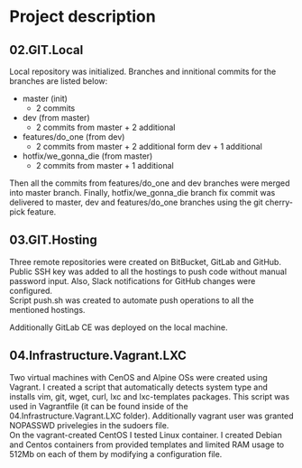 # Project description  
## 02.GIT.Local  
Local repository was initialized. Branches and innitional commits for the branches are listed below:  
- master (init)
  - 2 commits
- dev (from master)
  - 2 commits from master + 2 additional
- features/do_one (from dev)
  - 2 commits from master + 2 additional  form dev + 1 additional
- hotfix/we_gonna_die (from master)
  - 2 commits from master + 1 additional  

Then all the commits from features/do_one and dev branches were merged into master branch. Finally, hotfix/we_gonna_die branch fix commit was delivered to master, dev and features/do_one branches using the git cherry-pick feature.  

## 03.GIT.Hosting 
Three remote repositories were created on BitBucket, GitLab and GitHub. Public SSH key was added to all the hostings to push code without manual password input. Also, Slack notifications for GitHub changes were configured.  
Script push.sh was created to automate push operations to all the mentioned hostings.  

Additionally GitLab CE was deployed on the local machine.  

## 04.Infrastructure.Vagrant.LXC  
Two virtual machines with CenOS and Alpine OSs were created using Vagrant. I created a script that automatically detects system type and installs vim, git, wget, curl, lxc and lxc-templates packages. This script was used in Vagrantfile (it can be found inside of the 04.Infrastructure.Vagrant.LXC folder). Additionally vagrant user was granted NOPASSWD privelegies in the sudoers file.  
On the vagrant-created CentOS I tested Linux container. I created Debian and Centos containers from provided templates and limited RAM usage to 512Mb on each of them by modifying a configuration file.
